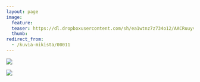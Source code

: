 ```yaml
---
layout: page
image:
  feature:
  teaser: https://dl.dropboxusercontent.com/sh/ea1wtnz7z734o12/AACRuuyvFFFDthg6IV3pqFGPa/luontokuvat/talvi/IMG16175-245px.jpg
  thumb:
redirect_from:
  - /kuvia-mikista/00011
---
```


[![](https://dl.dropboxusercontent.com/sh/ea1wtnz7z734o12/AAD04-ObC2Lx1tUcoVxBuX9Ja/luontokuvat/talvi/IMG16175-800px.jpg)](https://dl.dropboxusercontent.com/sh/ea1wtnz7z734o12/AAD8H7euNx9sDXwbbE-PdwU4a/luontokuvat/talvi/IMG16175.jpg)

[![](https://dl.dropboxusercontent.com/sh/ea1wtnz7z734o12/AABdtclLly0t7dbt38GEWQEWa/luontokuvat/talvi/IMG16173-800px.jpg)](https://dl.dropboxusercontent.com/sh/ea1wtnz7z734o12/AABYKMPh9cwB7F0vV4uoJf9Aa/luontokuvat/talvi/IMG16173.jpg)
